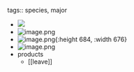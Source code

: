 tags:: species, major

- ![](https://peach-geographical-bat-397.mypinata.cloud/ipfs/Qmb1AXnjLDowod535ZgSC5x35rp4gzJQHwadsqvBT3DFEJ)
- ![image.png](https://peach-geographical-bat-397.mypinata.cloud/ipfs/QmNQ8jLBNrc1Fm9e7XDPHWwN32ioY82b6i8Gt8znnoX6uS)
- ![image.png](https://peach-geographical-bat-397.mypinata.cloud/ipfs/QmVvbwtP2eFe8grAa3kwGocuVrji8iNDBZJGU452ni6Jyp){:height 684, :width 676}
- ![image.png](https://peach-geographical-bat-397.mypinata.cloud/ipfs/QmSnTS2ABeEe24xNEqrqARYuii8EGdzAmdg2B7fXkTH9Y8)
- products
	- [[leave]]